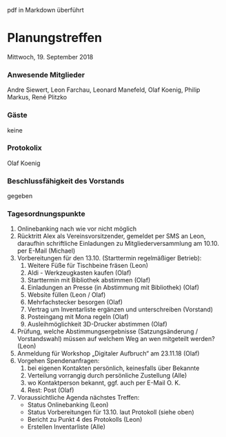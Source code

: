 pdf in Markdown überführt

# **Planungstreffen**
Mittwoch, 19. September 2018

### Anwesende Mitglieder
Andre Siewert, Leon Farchau, Leonard Manefeld, Olaf Koenig, Philip Markus, René Plitzko

### Gäste
keine

### Protokolix
Olaf Koenig

### Beschlussfähigkeit des Vorstands
gegeben

### Tagesordnungspunkte
1. Onlinebanking nach wie vor nicht möglich
1. Rücktritt Alex als Vereinsvorsitzender, gemeldet per SMS an Leon, daraufhin schriftliche Einladungen zu Mitgliederversammlung am 10.10. per E-Mail (Michael)
1. Vorbereitungen für den 13.10. (Starttermin regelmäßiger Betrieb):
	1. Weitere Füße für Tischbeine fräsen (Leon)
	1. Aldi - Werkzeugkasten kaufen (Olaf)
	1. Starttermin mit Bibliothek abstimmen (Olaf)
	1. Einladungen an Presse (in Abstimmung mit Bibliothek) (Olaf)
	1. Website füllen (Leon / Olaf)
	1. Mehrfachstecker besorgen  (Olaf)
	1. Vertrag um Inventarliste ergänzen und unterschreiben (Vorstand)
	1. Posteingang mit Mona regeln (Olaf)
	1. Ausleihmöglichkeit 3D-Drucker abstimmen (Olaf)
1. Prüfung, welche Abstimmungsergebnisse (Satzungsänderung / Vorstandswahl) müssen auf welchem Weg an wen mitgeteilt werden? (Leon)
1. Anmeldung für Workshop „Digitaler Aufbruch“ am 23.11.18 (Olaf)
1. Vorgehen Spendenanfragen:
	1. bei eigenen Kontakten persönlich, keinesfalls über Bekannte
	1. Verteilung vorrangig durch persönliche Zustellung (Alle)
	1. wo Kontaktperson bekannt, ggf. auch per E-Mail O. K.
	1. Rest: Post (Olaf)
1. Voraussichtliche Agenda nächstes Treffen:
	* Status Onlinebanking (Leon)
	* Status Vorbereitungen für 13.10. laut Protokoll (siehe oben)
	* Bericht zu Punkt 4 des Protokolls (Leon)
	* Erstellen Inventarliste (Alle)
